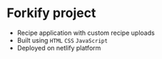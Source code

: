 # Forkify project

- Recipe application with custom recipe uploads
- Built using `HTML` `CSS` `JavaScript`
- Deployed on netlify platform
